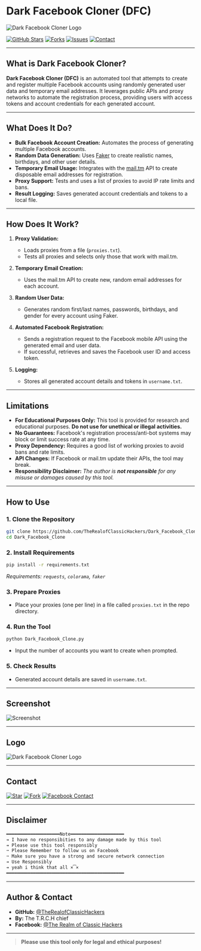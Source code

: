 # Dark Facebook Cloner (DFC)

![Dark Facebook Cloner Logo](logo.png)

[![GitHub Stars](https://img.shields.io/github/stars/TheRealofClassicHackers/Dark_Facebook_Clone?style=social)](https://github.com/TheRealofClassicHackers/Dark_Facebook_Clone/stargazers)
[![Forks](https://img.shields.io/github/forks/TheRealofClassicHackers/Dark_Facebook_Clone?style=social)](https://github.com/TheRealofClassicHackers/Dark_Facebook_Clone/fork)
[![Issues](https://img.shields.io/github/issues/TheRealofClassicHackers/Dark_Facebook_Clone)](https://github.com/TheRealofClassicHackers/Dark_Facebook_Clone/issues)
[![Contact](https://img.shields.io/badge/Facebook-Contact-blue?logo=facebook)](https://www.facebook.com/profile.php?id=61555424416864)

---

## What is Dark Facebook Cloner?

**Dark Facebook Cloner (DFC)** is an automated tool that attempts to create and register multiple Facebook accounts using randomly generated user data and temporary email addresses. It leverages public APIs and proxy networks to automate the registration process, providing users with access tokens and account credentials for each generated account.

---

## What Does It Do?

- **Bulk Facebook Account Creation:** Automates the process of generating multiple Facebook accounts.
- **Random Data Generation:** Uses [Faker](https://faker.readthedocs.io/) to create realistic names, birthdays, and other user details.
- **Temporary Email Usage:** Integrates with the [mail.tm](https://mail.tm) API to create disposable email addresses for registration.
- **Proxy Support:** Tests and uses a list of proxies to avoid IP rate limits and bans.
- **Result Logging:** Saves generated account credentials and tokens to a local file.

---

## How Does It Work?

1. **Proxy Validation:**
   - Loads proxies from a file (`proxies.txt`).
   - Tests all proxies and selects only those that work with mail.tm.

2. **Temporary Email Creation:**
   - Uses the mail.tm API to create new, random email addresses for each account.

3. **Random User Data:**
   - Generates random first/last names, passwords, birthdays, and gender for every account using Faker.

4. **Automated Facebook Registration:**
   - Sends a registration request to the Facebook mobile API using the generated email and user data.
   - If successful, retrieves and saves the Facebook user ID and access token.

5. **Logging:**
   - Stores all generated account details and tokens in `username.txt`.

---

## Limitations

- **For Educational Purposes Only:** This tool is provided for research and educational purposes. **Do not use for unethical or illegal activities.**
- **No Guarantees:** Facebook's registration process/anti-bot systems may block or limit success rate at any time.
- **Proxy Dependency:** Requires a good list of working proxies to avoid bans and rate limits.
- **API Changes:** If Facebook or mail.tm update their APIs, the tool may break.
- **Responsibility Disclaimer:** _The author is **not responsible** for any misuse or damages caused by this tool._

---

## How to Use

### 1. **Clone the Repository**
```bash
git clone https://github.com/TheRealofClassicHackers/Dark_Facebook_Clone.git
cd Dark_Facebook_Clone
```

### 2. **Install Requirements**
```bash
pip install -r requirements.txt
```
_Requirements: `requests`, `colorama`, `faker`_

### 3. **Prepare Proxies**
- Place your proxies (one per line) in a file called `proxies.txt` in the repo directory.

### 4. **Run the Tool**
```bash
python Dark_Facebook_Clone.py
```
- Input the number of accounts you want to create when prompted.

### 5. **Check Results**
- Generated account details are saved in `username.txt`.

---

## Screenshot

![Screenshot](screenshot.png)

---

## Logo

![Dark Facebook Cloner Logo](logo.png)

---

## Contact

[![Star](https://img.shields.io/github/stars/TheRealofClassicHackers/Dark_Facebook_Clone?style=for-the-badge)](https://github.com/TheRealofClassicHackers/Dark_Facebook_Clone/stargazers)
[![Fork](https://img.shields.io/github/forks/TheRealofClassicHackers/Dark_Facebook_Clone?style=for-the-badge)](https://github.com/TheRealofClassicHackers/Dark_Facebook_Clone/fork)
[![Facebook Contact](https://img.shields.io/badge/Facebook-Contact-blue?logo=facebook&style=for-the-badge)](https://www.facebook.com/profile.php?id=61555424416864)

---

## Disclaimer

```txt
━━━━━━━━━━━━━━━━━━━━Note━━━━━━━━━━━━━━━━━━━━
➔ I have no responsibities to any damage made by this tool  
➔ Please use this tool responsibly
➙ Please Remember to follow us on Facebook
➙ Make sure you have a strong and secure network connection
➔ Use Responsibly
➔ yeah i think that all ×͡×
━━━━━━━━━━━━━━━━━━━━━━━━━━━━━━━━━━━━━━━━━━━━
```

---

## Author & Contact

- **GitHub:** [@TheRealofClassicHackers](https://github.com/TheRealofClassicHackers)
- **By:** The T.R.C.H chief
- **Facebook:** [@The Realm of Classic Hackers](https://www.facebook.com/profile.php?id=61555424416864)

---

> **Please use this tool only for legal and ethical purposes!**
